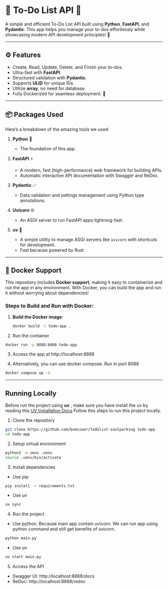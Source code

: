 # 📝 To-Do List API 🚀
A simple and efficient To-Do List API built using **Python**, **FastAPI**, and **Pydantic**. This app helps you manage your to-dos effortlessly while showcasing modern API development principles! 🌟

---

## ⚙️ Features
- Create, Read, Update, Delete, and Finish your to-dos.
- Ultra-fast with **FastAPI**.
- Structured validation with **Pydantic**.
- Supports **ULID** for unique IDs.
- Utilize **array**, no need for database.
- Fully Dockerized for seamless deployment. 🐳

---

## 📦 Packages Used
Here’s a breakdown of the amazing tools we used:

1. **Python** 🐍
   - The foundation of this app.

2. **FastAPI** ⚡
   - A modern, fast (high-performance) web framework for building APIs.
   - Automatic interactive API documentation with Swagger and ReDoc.

3. **Pydantic** ✅
   - Data validation and settings management using Python type annotations.

4. **Uvicorn** 🌐
   - An ASGI server to run FastAPI apps lightning-fast.

5. **uv** 🌟
   - A simple utility to manage ASGI servers like `uvicorn` with shortcuts for development.
   - Fast because powered by Rust

---

## 🐳 Docker Support
This repository includes **Docker support**, making it easy to containerize and run the app in any environment.
With Docker, you can build the app and run it without worrying about dependencies!

### Steps to Build and Run with Docker:
1. **Build the Docker image**:
   ```bash
   docker build -t todo-app .

2. Run the container

```bash
docker run -p 8888:8888 todo-app
```

3. Access the app at http://localhost:8888

4. Alternatively, you can use docker compose. Run in port 8088
```bash
docker compose up -d
```

---

## Running Locally

Before run the project using **uv** , make sure you have install the uv by reading this [UV Installation Docs](https://docs.astral.sh/uv/getting-started/installation/)
Follow this steps to run this project locally.

1. Clone the repository
```bash
git clone https://github.com/bomsiwor/todolist-soulparking todo-app
cd todo-app
```

2. Setup virtual environment
```bash
python3 -m venv .venv
source .venv/bin/activate
```

3. Install dependencies
- Use pip
```bash
pip install -r requirements.txt
```

- Use uv
```bash
uv sync
```

4. Run the project
- Use python.
Because main app contain uvicorn. We can run app using python command and still get benefits of uvicorn.
```bash
python main.py
```

- Use uv
```bash
uv start main.py
```

5. Access the API
- Swagger UI: http://localhost:8888/docs
- ReDoc: http://localhost:8888/redoc
